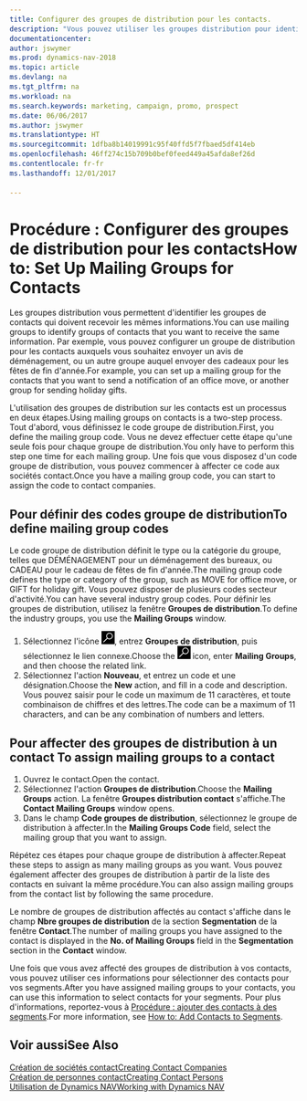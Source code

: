 ```yaml
---
title: Configurer des groupes de distribution pour les contacts.
description: "Vous pouvez utiliser les groupes distribution pour identifier les groupes contacts qui doivent recevoir les mêmes informations, par exemple, pour une campagne marketing ou une promotion."
documentationcenter: 
author: jswymer
ms.prod: dynamics-nav-2018
ms.topic: article
ms.devlang: na
ms.tgt_pltfrm: na
ms.workload: na
ms.search.keywords: marketing, campaign, promo, prospect
ms.date: 06/06/2017
ms.author: jswymer
ms.translationtype: HT
ms.sourcegitcommit: 1dfba8b14019991c95f40ffd5f7fbaed5df414eb
ms.openlocfilehash: 46ff274c15b709b0bef0feed449a45afda8ef26d
ms.contentlocale: fr-fr
ms.lasthandoff: 12/01/2017

---
```

# <a name="how-to-set-up-mailing-groups-for-contacts"></a><span data-ttu-id="cc6af-103">Procédure : Configurer des groupes de distribution pour les contacts</span><span class="sxs-lookup"><span data-stu-id="cc6af-103">How to: Set Up Mailing Groups for Contacts</span></span>
<span data-ttu-id="cc6af-104">Les groupes distribution vous permettent d'identifier les groupes de contacts qui doivent recevoir les mêmes informations.</span><span class="sxs-lookup"><span data-stu-id="cc6af-104">You can use mailing groups to identify groups of contacts that you want to receive the same information.</span></span> <span data-ttu-id="cc6af-105">Par exemple, vous pouvez configurer un groupe de distribution pour les contacts auxquels vous souhaitez envoyer un avis de déménagement, ou un autre groupe auquel envoyer des cadeaux pour les fêtes de fin d'année.</span><span class="sxs-lookup"><span data-stu-id="cc6af-105">For example, you can set up a mailing group for the contacts that you want to send a notification of an office move, or another group for sending holiday gifts.</span></span>

<span data-ttu-id="cc6af-106">L'utilisation des groupes de distribution sur les contacts est un processus en deux étapes.</span><span class="sxs-lookup"><span data-stu-id="cc6af-106">Using mailing groups on contacts is a two-step process.</span></span> <span data-ttu-id="cc6af-107">Tout d'abord, vous définissez le code groupe de distribution.</span><span class="sxs-lookup"><span data-stu-id="cc6af-107">First, you define the mailing group code.</span></span> <span data-ttu-id="cc6af-108">Vous ne devez effectuer cette étape qu'une seule fois pour chaque groupe de distribution.</span><span class="sxs-lookup"><span data-stu-id="cc6af-108">You only have to perform this step one time for each mailing group.</span></span> <span data-ttu-id="cc6af-109">Une fois que vous disposez d'un code groupe de distribution, vous pouvez commencer à affecter ce code aux sociétés contact.</span><span class="sxs-lookup"><span data-stu-id="cc6af-109">Once you have a mailing group code, you can start to assign the code to contact companies.</span></span>

## <a name="to-define-mailing-group-codes"></a><span data-ttu-id="cc6af-110">Pour définir des codes groupe de distribution</span><span class="sxs-lookup"><span data-stu-id="cc6af-110">To define mailing group codes</span></span>
<span data-ttu-id="cc6af-111">Le code groupe de distribution définit le type ou la catégorie du groupe, telles que DÉMÉNAGEMENT pour un déménagement des bureaux, ou CADEAU pour le cadeau de fêtes de fin d'année.</span><span class="sxs-lookup"><span data-stu-id="cc6af-111">The mailing group code defines the type or category of the group, such as MOVE for office move, or GIFT for holiday gift.</span></span> <span data-ttu-id="cc6af-112">Vous pouvez disposer de plusieurs codes secteur d'activité.</span><span class="sxs-lookup"><span data-stu-id="cc6af-112">You can have several industry group codes.</span></span> <span data-ttu-id="cc6af-113">Pour définir les groupes de distribution, utilisez la fenêtre **Groupes de distribution**.</span><span class="sxs-lookup"><span data-stu-id="cc6af-113">To define the industry groups, you use the **Mailing Groups** window.</span></span>

1. <span data-ttu-id="cc6af-114">Sélectionnez l'icône ![Page ou état pour la recherche](media/ui-search/search_small.png "Page ou état pour la recherche"), entrez **Groupes de distribution**, puis sélectionnez le lien connexe.</span><span class="sxs-lookup"><span data-stu-id="cc6af-114">Choose the ![Search for Page or Report](media/ui-search/search_small.png "Search for Page or Report icon") icon, enter **Mailing Groups**, and then choose the related link.</span></span>
2. <span data-ttu-id="cc6af-115">Sélectionnez l'action **Nouveau**, et entrez un code et une désignation.</span><span class="sxs-lookup"><span data-stu-id="cc6af-115">Choose the **New** action, and fill in a code and description.</span></span> <span data-ttu-id="cc6af-116">Vous pouvez saisir pour le code un maximum de 11 caractères, et toute combinaison de chiffres et des lettres.</span><span class="sxs-lookup"><span data-stu-id="cc6af-116">The code can be a maximum of 11 characters, and can be any combination of numbers and letters.</span></span>

## <span data-ttu-id="cc6af-117"><a name="AssignMailGroupContact"></a> Pour affecter des groupes de distribution à un contact</span><span class="sxs-lookup"><span data-stu-id="cc6af-117"><a name="AssignMailGroupContact"></a> To assign mailing groups to a contact</span></span>
1. <span data-ttu-id="cc6af-118">Ouvrez le contact.</span><span class="sxs-lookup"><span data-stu-id="cc6af-118">Open the contact.</span></span>
2. <span data-ttu-id="cc6af-119">Sélectionnez l'action **Groupes de distribution**.</span><span class="sxs-lookup"><span data-stu-id="cc6af-119">Choose the **Mailing Groups** action.</span></span> <span data-ttu-id="cc6af-120">La fenêtre **Groupes distribution contact** s'affiche.</span><span class="sxs-lookup"><span data-stu-id="cc6af-120">The **Contact Mailing Groups** window opens.</span></span>
3. <span data-ttu-id="cc6af-121">Dans le champ **Code groupes de distribution**, sélectionnez le groupe de distribution à affecter.</span><span class="sxs-lookup"><span data-stu-id="cc6af-121">In the **Mailing Groups Code** field, select the mailing group that you want to assign.</span></span>

<span data-ttu-id="cc6af-122">Répétez ces étapes pour chaque groupe de distribution à affecter.</span><span class="sxs-lookup"><span data-stu-id="cc6af-122">Repeat these steps to assign as many mailing groups as you want.</span></span> <span data-ttu-id="cc6af-123">Vous pouvez également affecter des groupes de distribution à partir de la liste des contacts en suivant la même procédure.</span><span class="sxs-lookup"><span data-stu-id="cc6af-123">You can also assign mailing groups from the contact list by following the same procedure.</span></span>

<span data-ttu-id="cc6af-124">Le nombre de groupes de distribution affectés au contact s'affiche dans le champ **Nbre groupes de distribution** de la section **Segmentation** de la fenêtre **Contact**.</span><span class="sxs-lookup"><span data-stu-id="cc6af-124">The number of mailing groups you have assigned to the contact is displayed in the **No. of Mailing Groups** field in the **Segmentation** section in the **Contact** window.</span></span>

<span data-ttu-id="cc6af-125">Une fois que vous avez affecté des groupes de distribution à vos contacts, vous pouvez utiliser ces informations pour sélectionner des contacts pour vos segments.</span><span class="sxs-lookup"><span data-stu-id="cc6af-125">After you have assigned mailing groups to your contacts, you can use this information to select contacts for your segments.</span></span> <span data-ttu-id="cc6af-126">Pour plus d'informations, reportez-vous à [Procédure : ajouter des contacts à des segments](marketing-add-contact-segment.md).</span><span class="sxs-lookup"><span data-stu-id="cc6af-126">For more information, see [How to: Add Contacts to Segments](marketing-add-contact-segment.md).</span></span>

## <a name="see-also"></a><span data-ttu-id="cc6af-127">Voir aussi</span><span class="sxs-lookup"><span data-stu-id="cc6af-127">See Also</span></span>
[<span data-ttu-id="cc6af-128">Création de sociétés contact</span><span class="sxs-lookup"><span data-stu-id="cc6af-128">Creating Contact Companies</span></span>](marketing-create-contact-companies.md)  
[<span data-ttu-id="cc6af-129">Création de personnes contact</span><span class="sxs-lookup"><span data-stu-id="cc6af-129">Creating Contact Persons</span></span>](marketing-create-contact-persons.md)  
[<span data-ttu-id="cc6af-130">Utilisation de Dynamics NAV</span><span class="sxs-lookup"><span data-stu-id="cc6af-130">Working with Dynamics NAV</span></span>](ui-work-product.md)

